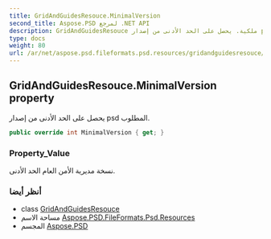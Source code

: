 ```yaml
---
title: GridAndGuidesResouce.MinimalVersion
second_title: Aspose.PSD لمرجع .NET API
description: GridAndGuidesResouce ملكية. يحصل على الحد الأدنى من إصدار psd المطلوب.
type: docs
weight: 80
url: /ar/net/aspose.psd.fileformats.psd.resources/gridandguidesresouce/minimalversion/
---
```

## GridAndGuidesResouce.MinimalVersion property

يحصل على الحد الأدنى من إصدار psd المطلوب.

```csharp
public override int MinimalVersion { get; }
```

### Property_Value

نسخة مديرية الأمن العام الحد الأدنى.

### أنظر أيضا

* class [GridAndGuidesResouce](../)
* مساحة الاسم [Aspose.PSD.FileFormats.Psd.Resources](../../gridandguidesresouce/)
* المجسم [Aspose.PSD](../../../)


